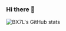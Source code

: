 ### Hi there 👋
![BX7L's GitHub stats](https://github-readme-stats.vercel.app/api?username=anuraghazra&show_icons=true&theme=radical)
